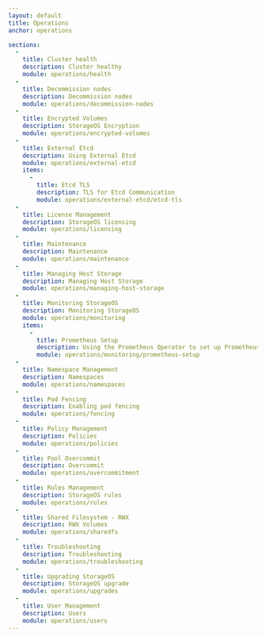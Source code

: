 ```yaml
---
layout: default
title: Operations
anchor: operations

sections:
  -
    title: Cluster health
    description: Cluster healthy
    module: operations/health
  -
    title: Decommission nodes
    description: Decommission nodes
    module: operations/decommission-nodes
  -
    title: Encrypted Volumes
    description: StorageOS Encryption
    module: operations/encrypted-volumes
  -
    title: External Etcd
    description: Using External Etcd
    module: operations/external-etcd
    items:
      -
        title: Etcd TLS
        description: TLS for Etcd Communication
        module: operations/external-etcd/etcd-tls
  -
    title: License Management
    description: StorageOS licensing
    module: operations/licensing
  -
    title: Maintenance
    description: Maintenance
    module: operations/maintenance
  -
    title: Managing Host Storage
    description: Managing Host Storage
    module: operations/managing-host-storage
  -
    title: Monitoring StorageOS
    description: Monitoring StorageOS
    module: operations/monitoring
    items:
      -
        title: Prometheus Setup
        description: Using the Prometheus Operator to set up Prometheus monitoring of StorageOS
        module: operations/monitoring/prometheus-setup
  -
    title: Namespace Management
    description: Namespaces
    module: operations/namespaces
  -
    title: Pod Fencing
    description: Enabling pod fencing
    module: operations/fencing
  -
    title: Policy Management
    description: Policies
    module: operations/policies
  -
    title: Pool Overcommit
    description: Overcommit
    module: operations/overcommitment
  -
    title: Rules Management
    description: StorageOS rules
    module: operations/rules
  -
    title: Shared Filesystem - RWX
    description: RWX Volumes
    module: operations/sharedfs
  -
    title: Troubleshooting
    description: Troubleshooting
    module: operations/troubleshooting
  -
    title: Upgrading StorageOS
    description: StorageOS upgrade
    module: operations/upgrades
  -
    title: User Management
    description: Users
    module: operations/users
---
```


